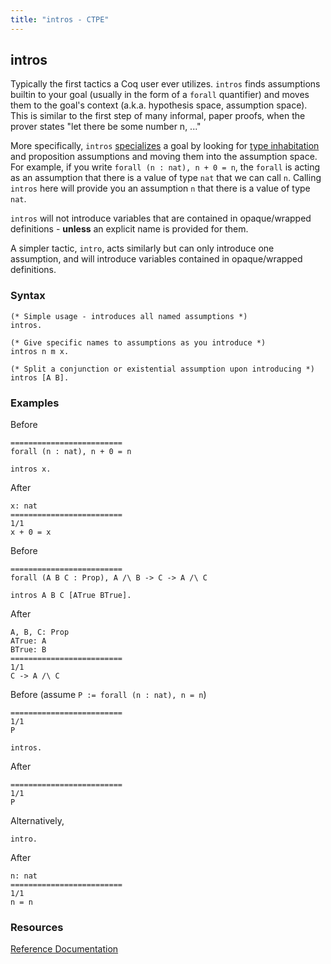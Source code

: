 ```yaml
---
title: "intros - CTPE"
---
```


## intros

Typically the first tactics a Coq user ever utilizes.
`intros` finds assumptions builtin to your goal (usually in the form of a `forall` quantifier) and moves them to the goal's context (a.k.a. hypothesis space, assumption space).
This is similar to the first step of many informal, paper proofs, when the prover states "let there be some number n, ..."

More specifically, `intros` [specializes](glossary.md#specialize) a goal by looking for [type inhabitation](glossary.md#type_inhabitation) and proposition assumptions and moving them into the assumption space.
For example, if you write `forall (n : nat), n + 0 = n`, the `forall` is acting as an assumption that there is a value of type `nat` that we can call `n`.
Calling `intros` here will provide you an assumption `n` that there is a value of type `nat`.

`intros` will not introduce variables that are contained in opaque/wrapped definitions - <b>unless</b> an explicit name is provided for them.

A simpler tactic, `intro`, acts similarly but can only introduce one assumption, and will introduce variables contained in opaque/wrapped definitions.

### Syntax

```coq
(* Simple usage - introduces all named assumptions *)
intros.

(* Give specific names to assumptions as you introduce *)
intros n m x.

(* Split a conjunction or existential assumption upon introducing *)
intros [A B].
```

### Examples

Before
```coq
=========================
forall (n : nat), n + 0 = n
```

```coq
intros x.
```

After
```coq
x: nat
=========================
1/1
x + 0 = x
```

Before
```coq
=========================
forall (A B C : Prop), A /\ B -> C -> A /\ C
```

```coq
intros A B C [ATrue BTrue].
```

After
```coq
A, B, C: Prop
ATrue: A
BTrue: B
=========================
1/1
C -> A /\ C
```

Before (assume `P := forall (n : nat), n = n`)
```coq
=========================
1/1
P
```

```coq
intros.
```

After
```coq
=========================
1/1
P
```

Alternatively,

```coq
intro.
```

After
```coq
n: nat
=========================
1/1
n = n
```

### Resources

[Reference Documentation](https://coq.inria.fr/doc/master/refman/proof-engine/tactics.html#coq:tacn.intros)
